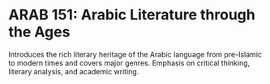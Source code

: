 # ARAB 151: Arabic Literature through the Ages

Introduces the rich literary heritage of the Arabic language from pre-Islamic to modern times and covers major genres. Emphasis on critical thinking, literary analysis, and academic writing.
